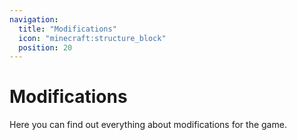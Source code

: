 ```yaml
---
navigation:
  title: "Modifications"
  icon: "minecraft:structure_block"
  position: 20
---
```


# Modifications

Here you can find out everything about modifications for the game.

<SubPages />